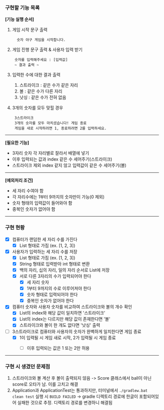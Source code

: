 ### 구현할 기능 목록

**[기능 실행 순서]**
1. 게임 시작 문구 출력

         숫자 야구 게임을 시작합니다.
2. 게임 진행 문구 출력 & 사용자 입력 받기

        숫자를 입력해주세요 : [입력값]
        ~ 결과 출력 ~
3. 입력한 수에 대한 결과 출력
    1. 스트라이크 : 같은 수가 같은 자리
    2. 볼 : 같은 수가 다른 자리
    3. 낫싱 : 같은 수가 전혀 없음
4. 3개의 숫자를 모두 맞힐 경우

        3스트라이크
        3개의 숫자를 모두 마치셨습니다! 게임 종료
        게임을 새로 시작하려면 1, 종료하려면 2를 입력하세요.

---
**[필요한 기능]**
- 3자리 숫자 각 자리별로 잘라서 배열에 넣기
- 이후 입력되는 값과 index 같은 수 세어주기(스트라이크)
- 스트라이크 제외 index 같지 않고 입력값이 같은 수 세어주기(볼)

---
**[예외처리 조건]**
- 세 자리 수여야 함
- 각 자리수에는 1부터 9까지의 숫자만이 가능(0 제외)
- 숫자 형태의 입력값이 들어와야 함
- 중복인 숫자가 없어야 함

---
### 구현 현황
- [x] 컴퓨터가 랜덤한 세 자리 수를 가진다
  - [x] List 형태로 가짐 (ex. [1, 2, 3])
- [x] 사용자가 입력하는 세 자리 수를 저장
  - [x] List 형태로 가짐 (ex. [1, 2, 3])
  - [x] String 형태로 입력받아 int 형태로 변환
  - [x] 백의 자리, 십의 자리, 일의 자리 순서로 List에 저장
  - [x] 서로 다른 3자리의 수가 입력되어야 한다
    - [x] 세 자리 숫자
    - [x] 1부터 9까지의 수로 이루어져야 한다
    - [x] 숫자 형태로 입력되어야 한다
    - [x] 중복인 숫자가 없어야 한다
- [x] 컴퓨터 숫자와 사용자 숫자를 비교하여 스트라이크와 볼의 개수 확인
  - [x] List의 index와 해당 값이 일치하면 '스트라이크'
  - [x] List의 index는 다르지만 해당 값이 존재한다면 '볼'
  - [x] 스트라이크와 볼이 한 개도 없다면 '낫싱' 출력
- [ ] 3스트라이크로 컴퓨터와 사용자의 숫자가 완벽하게 일치한다면 게임 종료
  - [x] 1이 입력될 시 게임 새로 시작, 2가 입력될 시 게임 종료
    - [ ] 이후 입력되는 값은 1 또는 2만 허용


---
### 구현 시 생겼던 문제점
1. 스트라이크와 볼 계산 후 볼이 출력되지 않음
   -> Score 클래스에서 ball이 아닌 score로 오타가 남. 이를 고치고 해결
2. Application과 ApplicationTest는 통과하지만, 터미널에서 `./gradlew.bat clean test` 실행 시 `BUILD FAILED`
   -> gradle 디렉토리 경로에 한글이 포함되어있어 실패한 것으로 추정. 디렉토리 경로를 변경하니 해결됨